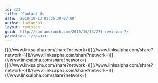 ```yaml
---
id: 333
title: 'Contact Us'
date: '2010-10-13T01:36:30-07:00'
author: lucian303
layout: revision
guid: 'http://sunlandranch.com/2010/10/13/279-revision-7/'
permalink: '/?p=333'
---
```


<div class="linksalpha_container linksalpha_app_3" data-counters="1" data-size="regular" data-style="square" data-title="Contact Us" data-url="https://www.sunlandranch.com/?p=333">[](//www.linksalpha.com/share?network=)[](//www.linksalpha.com/share?network=)[](//www.linksalpha.com/share?network=)[](//www.linksalpha.com/share?network=)</div><div class="linksalpha_container linksalpha_app_7" data-position="" data-title="Contact Us" data-url="https://www.sunlandranch.com/?p=333">[](//www.linksalpha.com/share?network=)[](//www.linksalpha.com/share?network=)[](//www.linksalpha.com/share?network=)[](//www.linksalpha.com/share?network=)</div>